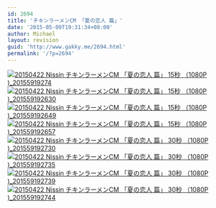 ```yaml
---
id: 2694
title: 'チキンラーメンCM 「夏の恋人 篇」'
date: '2015-05-09T19:31:34+08:00'
author: Michael
layout: revision
guid: 'http://www.gakky.me/2694.html'
permalink: '/?p=2694'
---
```


[![20150422 Nissin チキンラーメンCM 「夏の恋人 篇」 15秒  （1080P )_20155919274](http://www.yui-aragaki.org/wp-content/uploads/2015/05/20150422-Nissin-チキンラーメンCM-「夏の恋人-篇」-15秒-（1080P-_20155919274.jpg)](http://www.yui-aragaki.org/wp-content/uploads/2015/05/20150422-Nissin-チキンラーメンCM-「夏の恋人-篇」-15秒-（1080P-_20155919274.jpg) [![20150422 Nissin チキンラーメンCM 「夏の恋人 篇」 15秒  （1080P )_201559192630](http://www.yui-aragaki.org/wp-content/uploads/2015/05/20150422-Nissin-チキンラーメンCM-「夏の恋人-篇」-15秒-（1080P-_201559192630.jpg)](http://www.yui-aragaki.org/wp-content/uploads/2015/05/20150422-Nissin-チキンラーメンCM-「夏の恋人-篇」-15秒-（1080P-_201559192630.jpg) [![20150422 Nissin チキンラーメンCM 「夏の恋人 篇」 15秒  （1080P )_201559192649](http://www.yui-aragaki.org/wp-content/uploads/2015/05/20150422-Nissin-チキンラーメンCM-「夏の恋人-篇」-15秒-（1080P-_201559192649.jpg)](http://www.yui-aragaki.org/wp-content/uploads/2015/05/20150422-Nissin-チキンラーメンCM-「夏の恋人-篇」-15秒-（1080P-_201559192649.jpg) [![20150422 Nissin チキンラーメンCM 「夏の恋人 篇」 15秒  （1080P )_201559192657](http://www.yui-aragaki.org/wp-content/uploads/2015/05/20150422-Nissin-チキンラーメンCM-「夏の恋人-篇」-15秒-（1080P-_201559192657.jpg)](http://www.yui-aragaki.org/wp-content/uploads/2015/05/20150422-Nissin-チキンラーメンCM-「夏の恋人-篇」-15秒-（1080P-_201559192657.jpg) [![20150422 Nissin チキンラーメンCM 「夏の恋人 篇」 30秒  （1080P )_201559192730](http://www.yui-aragaki.org/wp-content/uploads/2015/05/20150422-Nissin-チキンラーメンCM-「夏の恋人-篇」-30秒-（1080P-_201559192730.jpg)](http://www.yui-aragaki.org/wp-content/uploads/2015/05/20150422-Nissin-チキンラーメンCM-「夏の恋人-篇」-30秒-（1080P-_201559192730.jpg) [![20150422 Nissin チキンラーメンCM 「夏の恋人 篇」 30秒  （1080P )_201559192735](http://www.yui-aragaki.org/wp-content/uploads/2015/05/20150422-Nissin-チキンラーメンCM-「夏の恋人-篇」-30秒-（1080P-_201559192735.jpg)](http://www.yui-aragaki.org/wp-content/uploads/2015/05/20150422-Nissin-チキンラーメンCM-「夏の恋人-篇」-30秒-（1080P-_201559192735.jpg) [![20150422 Nissin チキンラーメンCM 「夏の恋人 篇」 30秒  （1080P )_201559192739](http://www.yui-aragaki.org/wp-content/uploads/2015/05/20150422-Nissin-チキンラーメンCM-「夏の恋人-篇」-30秒-（1080P-_201559192739.jpg)](http://www.yui-aragaki.org/wp-content/uploads/2015/05/20150422-Nissin-チキンラーメンCM-「夏の恋人-篇」-30秒-（1080P-_201559192739.jpg) [![20150422 Nissin チキンラーメンCM 「夏の恋人 篇」 30秒  （1080P )_201559192744](http://www.yui-aragaki.org/wp-content/uploads/2015/05/20150422-Nissin-チキンラーメンCM-「夏の恋人-篇」-30秒-（1080P-_201559192744.jpg)](http://www.yui-aragaki.org/wp-content/uploads/2015/05/20150422-Nissin-チキンラーメンCM-「夏の恋人-篇」-30秒-（1080P-_201559192744.jpg)